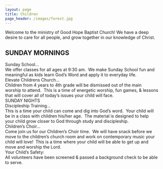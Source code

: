 ```yaml
---
layout: page
title: Children
page_header: /images/forest.jpg
---
```



Welcome to the ministry of Good Hope Baptist Church! We have a deep desire to care for all people, and grow together in our knowledge of Christ.

## SUNDAY MORNINGS

<div>Sunday School&hellip;<br />We offer classes for all ages at 9:30 am. &nbsp;We make Sunday School fun and meaningful as kids learn God&rsquo;s Word and apply it to everyday life.</div>

<div>Elevate Childrens Church&hellip;<br />Children from 4 years to 4th grade will be dismissed out of the main worship to attend. &nbsp;This is a time of energetic worship, fun games, &amp; lessons that will cover all of today&rsquo;s issues your child will face.<br />SUNDAY NIGHTS<br />Discipleship Training&hellip;<br />This is a time your child can come and dig into God&rsquo;s word. &nbsp;Your child will be in a class with children his/her age. &nbsp;The material is designed to help your child grow closer to God through study and discipleship.<br />Children&rsquo;s Choir&hellip;<br />Come join us for our Children&rsquo;s Choir time. &nbsp;We will have snack before we move to the children&rsquo;s church room and work on contemporary music your child will love! &nbsp;This is a time where your child will be able to get up and move and worship the Lord.&nbsp;<br />Your Child&rsquo;s Safety:<br />All volunteers have been screened &amp; passed a background check to be able to serve.<br />&nbsp;</div>